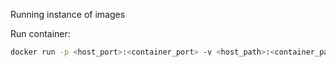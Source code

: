 
Running instance of images

Run container:
```bash
docker run -p <host_port>:<container_port> -v <host_path>:<container_path> --name <container_name> <image_name>
```


